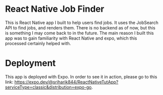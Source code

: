 # React Native Job Finder
This is React Native app I built to help users find jobs. It uses the JobSearch API to find jobs, and renders them. There is no backend as of now, but this is something I may come back to in the future. The main reason I built this app was to gain familiarity with React Native and expo, which this processed certainly helped with.
# Deployment
This app is deployed with Expo. In order to see it in action, please go to this link: https://expo.dev/@sriharik844/ReactNativeTutApp?serviceType=classic&distribution=expo-go. 
